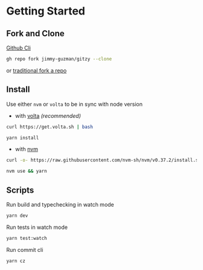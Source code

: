 # Getting Started

## Fork and Clone

[Github Cli](https://cli.github.com/manual/gh_repo_fork)

```bash
gh repo fork jimmy-guzman/gitzy --clone
```

or [traditional fork a repo](https://docs.github.com/en/github/getting-started-with-github/fork-a-repo)

## Install

Use either `nvm` or `volta` to be in sync with node version

- with [volta](https://volta.sh/) _(recommended)_

```bash
curl https://get.volta.sh | bash
```

```bash
yarn install
```

- with [nvm](https://github.com/nvm-sh/nvm)

```bash
curl -o- https://raw.githubusercontent.com/nvm-sh/nvm/v0.37.2/install.sh | bash
```

```bash
nvm use && yarn
```

## Scripts

Run build and typechecking in watch mode

```bash
yarn dev
```

Run tests in watch mode

```bash
yarn test:watch
```

Run commit cli

```bash
yarn cz
```
